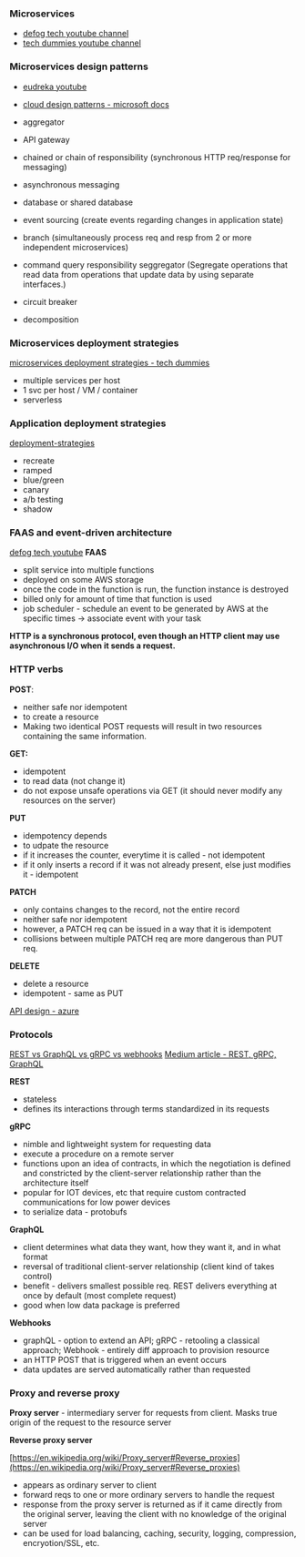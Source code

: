 ### Microservices

- [defog tech youtube channel](https://www.youtube.com/playlist?list=PLhfHPmPYPPRk5WxsLhQIOEznHEeFJAoVM)
- [tech dummies youtube channel](https://www.youtube.com/playlist?list=PLkQkbY7JNJuDqCFncFdTzGm6cRYCF-kZO)

### Microservices design patterns

- [eudreka youtube](https://www.youtube.com/watch?v=xuH81XGWeGQ&ab_channel=edureka%21)
- [cloud design patterns - microsoft docs](https://docs.microsoft.com/en-us/azure/architecture/patterns/)

- aggregator
- API gateway
- chained or chain of responsibility (synchronous HTTP req/response for messaging)
- asynchronous messaging
- database or shared database
- event sourcing (create events regarding changes in application state)
- branch (simultaneously process req and resp from 2 or more independent microservices)
- command query responsibility seggregator (Segregate operations that read data from operations that update data by using separate interfaces.)
- circuit breaker
- decomposition

### Microservices deployment strategies
[microservices deployment strategies - tech dummies](https://www.youtube.com/watch?v=XJS_GwcLfHc&list=PLkQkbY7JNJuDqCFncFdTzGm6cRYCF-kZO&index=10&ab_channel=TechDummies)
- multiple services per host
- 1 svc per host / VM / container
- serverless

### Application deployment strategies
[deployment-strategies](https://thenewstack.io/deployment-strategies/)
- recreate
- ramped
- blue/green
- canary
- a/b testing
- shadow

### FAAS and event-driven architecture
[defog tech youtube](https://www.youtube.com/watch?v=h-vD_hycQjk&ab_channel=DefogTech)
**FAAS**
- split service into multiple functions
- deployed on some AWS storage
- once the code in the function is run, the function instance is destroyed
- billed only for amount of time that function is used
- job scheduler - schedule an event to be generated by AWS  at the specific times → associate event with your task

**HTTP is a synchronous protocol, even though an HTTP client may use asynchronous I/O when it sends a request.**

### HTTP verbs

**POST**: 
- neither safe nor idempotent
- to create a resource
- Making two identical POST requests will result in two resources containing the same information.

**GET:**
- idempotent
- to read data (not change it)
- do not expose unsafe operations via GET (it should never modify any resources on the server)

**PUT**
- idempotency depends
- to udpate the resource
- if it increases the counter, everytime it is called - not idempotent
- if it only inserts a record if it was not already present, else just modifies it - idempotent

**PATCH**
- only contains changes to the record, not the entire record
- neither safe nor idempotent
- however, a PATCH req can be issued in a way that it is idempotent
- collisions between multiple PATCH req are more dangerous than PUT req.

**DELETE**
- delete a resource
- idempotent - same as PUT

[API design - azure](https://docs.microsoft.com/en-us/azure/architecture/microservices/design/api-design)

### Protocols
[REST vs GraphQL vs gRPC vs webhooks](https://nordicapis.com/when-to-use-what-rest-graphql-webhooks-grpc/)
[Medium article - REST, gRPC, GraphQL](https://medium.com/@saboteurkid/apis-solution-debate-rest-vs-grpc-vs-graphql-d9c25e44d6)

**REST**

- stateless
- defines its interactions through terms standardized in its requests

**gRPC**

- nimble and lightweight system for requesting data
- execute a procedure on a remote server
- functions upon an idea of contracts, in which the negotiation is defined and constricted by the client-server relationship rather than the architecture itself
- popular for IOT devices, etc that require custom contracted communications for low power devices
- to serialize data - protobufs

**GraphQL**

- client determines what data they want, how they want it, and in what format
- reversal of traditional client-server relationship (client kind of takes control)
- benefit - delivers smallest possible req. REST delivers everything at once by default (most complete request)
- good when low data package is preferred

**Webhooks**

- graphQL - option to extend an API; gRPC - retooling a classical approach; Webhook - entirely diff approach to provision resource
- an HTTP POST that is triggered when an event occurs
- data updates are served automatically rather than requested

### Proxy and reverse proxy

**Proxy server** - intermediary server for requests from client. Masks true origin of the request to the resource server

**Reverse proxy server** 

[https://en.wikipedia.org/wiki/Proxy_server#Reverse_proxies](https://en.wikipedia.org/wiki/Proxy_server#Reverse_proxies)

- appears as ordinary server to client
- forward reqs to one or more ordinary servers to handle the request
- response from the proxy server is returned as if it came directly from the original server, leaving the client with no knowledge of the original server
- can be used for load balancing, caching, security, logging, compression, encryotion/SSL, etc.

